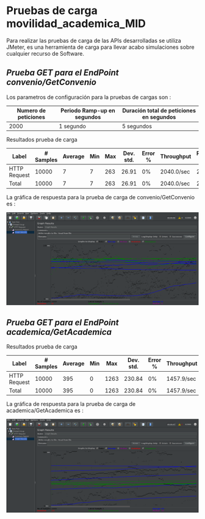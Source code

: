 # **Pruebas de carga movilidad_academica_MID**
Para realizar las pruebas de carga de las APIs desarrolladas se utiliza JMeter, es una herramienta de carga para llevar acabo simulaciones sobre cualquier recurso de Software. 

## *Prueba GET para el EndPoint convenio/GetConvenio*

Los parametros de configuración para la pruebas de cargas son :

|Numero de peticiones  |Periodo Ramp-up en  segundos   |Duración total de peticiones en segundos|
|----------------------|-------------------------------|----------------------------------------|
|2000       |1 segundo    |5 segundos|  

Resultados prueba de carga

|Label       | # Samples    | Average | Min |  Max | Dev. std. | Error % | Throughput | Received KB/sec | Sent KB/sec| Avg.Bytes|
|------------|--------------|---------|-----|------|-----------|---------|------------|-----------------|------------|----------|
|HTTP Request|10000         |7    |7   |263 | 26.91| 0%   |2040.0/sec   |  2165.49         |  280.90      | 1087.0   |
|Total| 10000         |7    |7   |263 | 26.91| 0%   |2040.0/sec   |  2165.49         |  280.90      | 1087.0   |

La gráfica de respuesta para la prueba de carga de convenio/GetConvenio es : 

![19](../Jmeter/19.png)

## *Prueba GET para el EndPoint academica/GetAcademica*

Resultados prueba de carga

|Label       | # Samples    | Average | Min |  Max | Dev. std. | Error % | Throughput | Received KB/sec | Sent KB/sec| Avg.Bytes|
|------------|--------------|---------|-----|------|-----------|---------|------------|-----------------|------------|----------|
|HTTP Request|10000         |395    |0   |1263 | 230.84| 0%   |1457.9/sec   |  3861.26         |  203.60      | 2712.0   |
|Total|10000         |395    |0   |1263 | 230.84| 0%   |1457.9/sec   |  3861.26         |  203.60      | 2712.0   |

La gráfica de respuesta para la prueba de carga de academica/GetAcademica es : 

![20](../Jmeter/20.png)